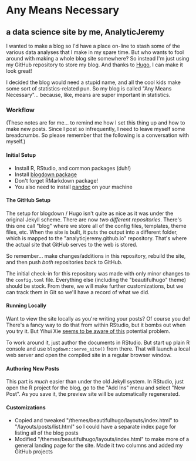 # Any Means Necessary
## a data science site by me, AnalyticJeremy

I wanted to make a blog so I'd have a place on-line to stash some of the various data analyses that I make in my spare time.  But who wants
to fool around with making a whole blog site somewhere?  So instead I'm just using my GitHub repository to store my blog.  And thanks to
[Hugo](https://gohugo.io/), I can make it look great!

I decided the blog would need a stupid name, and all the cool kids make some sort of statistics-related pun.  So my blog is called "Any Means Necessary"...
because, like, means are super important in statistics.

### Workflow
(These notes are for me... to remind me how I set this thing up and how to make new posts.  Since I post so infrequently, I need to leave myself
some breadcrumbs. So please remember that the following is a conversation with myself.)

#### Initial Setup
- Install R, RStudio, and common packages (duh!)
- Install [blogdown package](https://bookdown.org/yihui/blogdown/installation.html)
- Don't forget RMarkdown package!
- You also need to install [pandoc](https://pandoc.org/installing.html) on your machine

#### The GitHub Setup
The setup for blogdown / Hugo isn't quite as nice as it was under the original Jekyll scheme.  There are now *two different repositories*.
There's this one call "blog" where we store all of the config files, templates, theme files, etc.  When the site is built, it puts the
output into a different folder, which is mapped to the "analyticjeremy.github.io" repository.  That's where the actual site that GitHub
serves to the web is stored.

So remember... make changes/additions in this repository, rebuild the site, and then push *both* repositories back to GitHub.

The initial check-in for this repository was made with only minor changes to the `config.toml` file.  Everything else (including
the "beautifulhugo" theme) should be stock.  From there, we will make further customizations, but we can track them in Git so
we'll have a record of what we did.

#### Running Locally
Want to view the site locally as you're writing your posts?  Of course you do!  There's a fancy way to do that from within RStudio,
but it bombs out when you try it.  But Yihui Xie [seems to be aware of this](https://bookdown.org/yihui/blogdown/rstudio-ide.html)
potential problem.

To work around it, just author the documents in RStudio.  But start up plain R console and use `blogdown::serve_site()` from there.
That will launch a local web server and open the compiled site in a regular browser window.

#### Authoring New Posts
This part is *much* easier than under the old Jekyll system.  In RStudio, just open the R project for the blog, go to the "Add Ins" menu
and select "New Post".  As you save it, the preview site will be automatically regenerated.

#### Customizations
 - Copied and tweaked "/themes/beautifulhugo/layouts/index.html" to "/layouts/posts/list.html" so I could have a separate index
 page for listing all of the blog posts
 - Modified "/themes/beautifulhugo/layouts/index.html" to make more of a general landing page for the site.  Made it two columns
 and added my GitHub projects